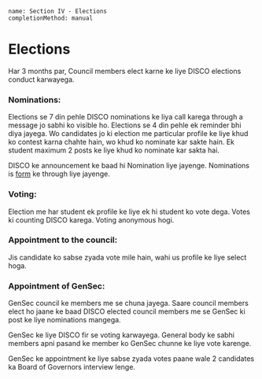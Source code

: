 ```ngMeta
name: Section IV - Elections
completionMethod: manual
```

# Elections

Har 3 months par, Council members elect karne ke liye DISCO elections conduct karwayega.

### Nominations:

Elections se 7 din pehle DISCO nominations ke liya call karega through a message jo sabhi ko visible ho. Elections se 4 din pehle ek reminder bhi diya jayega. Wo candidates jo ki election me particular profile ke liye khud ko contest karna chahte hain, wo khud ko nominate kar sakte hain. Ek student maximum 2 posts ke liye khud ko nominate kar sakta hai.

DISCO ke announcement ke baad hi Nomination liye jayenge. Nominations is [form](https://goo.gl/forms/5MgDqDviAdSvI1s12) ke through liye jayenge.

### Voting:

Election me har student ek profile ke liye ek hi student ko vote dega. Votes ki counting DISCO karega. Voting anonymous hogi.

### Appointment to the council: 

Jis candidate ko sabse zyada vote mile hain, wahi us profile ke liye select hoga.

### Appointment of GenSec:

GenSec council ke members me se chuna jayega. Saare council members elect ho jaane ke baad DISCO elected council members me se GenSec ki post ke liye nominations mangega.

GenSec ke liye DISCO fir se voting karwayega. General body ke sabhi members apni pasand ke member ko GenSec chunne ke liye vote karenge.

GenSec ke appointment ke liye sabse zyada votes paane wale 2 candidates ka Board of Governors interview lenge.
